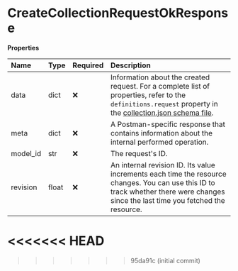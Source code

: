 # CreateCollectionRequestOkResponse

**Properties**

| Name     | Type  | Required | Description                                                                                                                                                                                                                             |
| :------- | :---- | :------- | :-------------------------------------------------------------------------------------------------------------------------------------------------------------------------------------------------------------------------------------- |
| data     | dict  | ❌       | Information about the created request. For a complete list of properties, refer to the `definitions.request` property in the [collection.json schema file](https://schema.postman.com/collection/json/v1.0.0/draft-07/collection.json). |
| meta     | dict  | ❌       | A Postman-specific response that contains information about the internal performed operation.                                                                                                                                           |
| model_id | str   | ❌       | The request's ID.                                                                                                                                                                                                                       |
| revision | float | ❌       | An internal revision ID. Its value increments each time the resource changes. You can use this ID to track whether there were changes since the last time you fetched the resource.                                                     |
<<<<<<< HEAD
=======

<!-- This file was generated by liblab | https://liblab.com/ -->
>>>>>>> 95da91c (initial commit)
